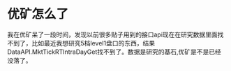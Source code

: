 # 优矿怎么了

我在优矿呆了一段时间，发现以前很多贴子用到的接口api现在在研究数据里面找不到了，比如最近我想研究5档level1盘口的东西，结果DataAPI.MktTickRTIntraDayGet找不到了。数据是研究的基石,优矿是不是已经没落了。